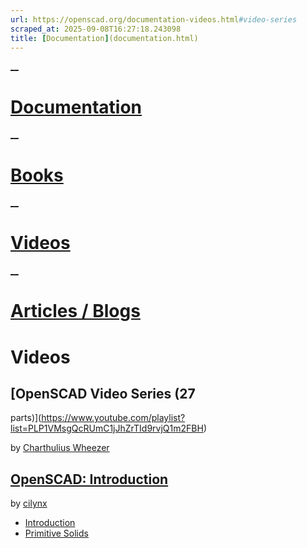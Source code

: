 ```yaml
---
url: https://openscad.org/documentation-videos.html#video-series
scraped_at: 2025-09-08T16:27:18.243098
title: [Documentation](documentation.html)
---
```


[__](documentation.html)

# [Documentation](documentation.html)

[__](documentation-books.html)

# [Books](documentation-books.html)

[__](documentation-videos.html)

# [Videos](documentation-videos.html)

[__](documentation-articles.html)

# [Articles / Blogs](documentation-articles.html)

# Videos

## [OpenSCAD Video Series (27
parts)](https://www.youtube.com/playlist?list=PLP1VMsgQcRUmC1jJhZrTId9rvjQ1m2FBH)

by [Charthulius Wheezer](https://www.youtube.com/@CharthuliusWheezer)

## [OpenSCAD: Introduction](https://www.youtube.com/watch?v=dzzFOU_Ggrs)

by [cilynx](https://www.youtube.com/channel/UCyfkvd1vofv6wApZLA32_6g)

  * [Introduction](https://www.youtube.com/watch?v=dzzFOU_Ggrs)
  * [Primitive Solids](https://www.youtube.com/watch?v=P_DhtzPczbI)

